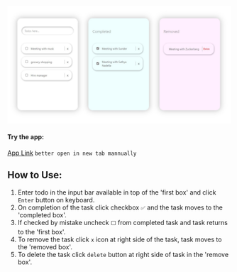 ![design image](./credentials/output.jpg)

#### Try the app:

[App Link](https://60a6534c76dabf30e79710a4--eager-roentgen-23c027.netlify.app/) `better open in new tab mannually`

## How to Use:

1. Enter todo in the input bar available in top of the 'first box' and click `Enter` button on keyboard.
2. On completion of the task click checkbox `✅` and the task moves to the 'completed box'.
3. If checked by mistake uncheck `⬜` from completed task and task returns to the 'first box'.
4. To remove the task click `x` icon at right side of the task, task moves to the 'removed box'.
5. To delete the task click `delete` button at right side of task in the 'remove box'.
